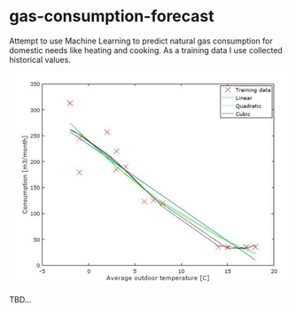 # gas-consumption-forecast
Attempt to use Machine Learning to predict natural gas consumption for domestic needs like heating and cooking.
As a training data I use collected historical values.


![sample](doc/img/training_data_anf_hypothesis.JPG)

TBD...

